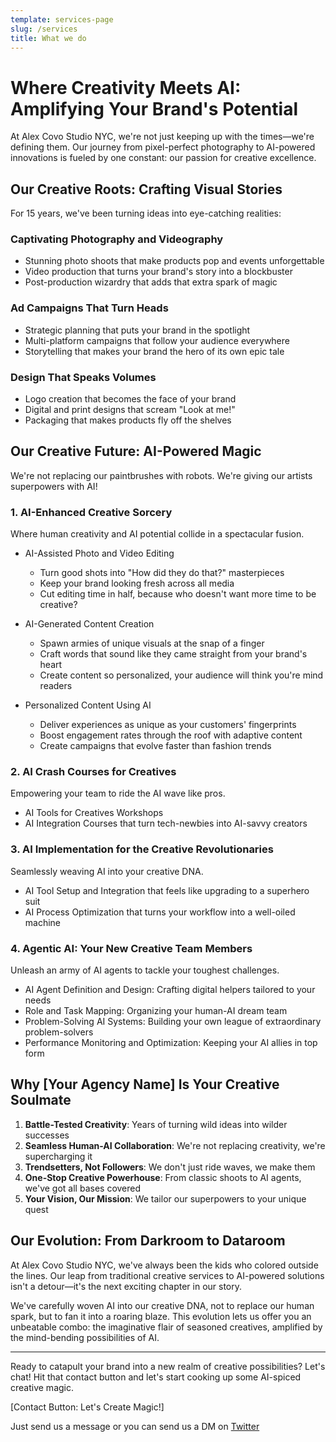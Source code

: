 ```yaml
---
template: services-page
slug: /services
title: What we do
---
```


# Where Creativity Meets AI: Amplifying Your Brand's Potential

At Alex Covo Studio NYC, we're not just keeping up with the times—we're defining them. Our journey from pixel-perfect photography to AI-powered innovations is fueled by one constant: our passion for creative excellence.

## Our Creative Roots: Crafting Visual Stories

For 15 years, we've been turning ideas into eye-catching realities:

### Captivating Photography and Videography
- Stunning photo shoots that make products pop and events unforgettable
- Video production that turns your brand's story into a blockbuster
- Post-production wizardry that adds that extra spark of magic

### Ad Campaigns That Turn Heads
- Strategic planning that puts your brand in the spotlight
- Multi-platform campaigns that follow your audience everywhere
- Storytelling that makes your brand the hero of its own epic tale

### Design That Speaks Volumes
- Logo creation that becomes the face of your brand
- Digital and print designs that scream "Look at me!"
- Packaging that makes products fly off the shelves

## Our Creative Future: AI-Powered Magic

We're not replacing our paintbrushes with robots. We're giving our artists superpowers with AI!

### 1. AI-Enhanced Creative Sorcery

Where human creativity and AI potential collide in a spectacular fusion.

- AI-Assisted Photo and Video Editing
  - Turn good shots into "How did they do that?" masterpieces
  - Keep your brand looking fresh across all media
  - Cut editing time in half, because who doesn't want more time to be creative?

- AI-Generated Content Creation
  - Spawn armies of unique visuals at the snap of a finger
  - Craft words that sound like they came straight from your brand's heart
  - Create content so personalized, your audience will think you're mind readers

- Personalized Content Using AI
  - Deliver experiences as unique as your customers' fingerprints
  - Boost engagement rates through the roof with adaptive content
  - Create campaigns that evolve faster than fashion trends

### 2. AI Crash Courses for Creatives

Empowering your team to ride the AI wave like pros.

- AI Tools for Creatives Workshops
- AI Integration Courses that turn tech-newbies into AI-savvy creators

### 3. AI Implementation for the Creative Revolutionaries

Seamlessly weaving AI into your creative DNA.

- AI Tool Setup and Integration that feels like upgrading to a superhero suit
- AI Process Optimization that turns your workflow into a well-oiled machine

### 4. Agentic AI: Your New Creative Team Members

Unleash an army of AI agents to tackle your toughest challenges.

- AI Agent Definition and Design: Crafting digital helpers tailored to your needs
- Role and Task Mapping: Organizing your human-AI dream team
- Problem-Solving AI Systems: Building your own league of extraordinary problem-solvers
- Performance Monitoring and Optimization: Keeping your AI allies in top form

## Why [Your Agency Name] Is Your Creative Soulmate

1. **Battle-Tested Creativity**: Years of turning wild ideas into wilder successes
2. **Seamless Human-AI Collaboration**: We're not replacing creativity, we're supercharging it
3. **Trendsetters, Not Followers**: We don't just ride waves, we make them
4. **One-Stop Creative Powerhouse**: From classic shoots to AI agents, we've got all bases covered
5. **Your Vision, Our Mission**: We tailor our superpowers to your unique quest

## Our Evolution: From Darkroom to Dataroom

At Alex Covo Studio NYC, we've always been the kids who colored outside the lines. Our leap from traditional creative services to AI-powered solutions isn't a detour—it's the next exciting chapter in our story.

We've carefully woven AI into our creative DNA, not to replace our human spark, but to fan it into a roaring blaze. This evolution lets us offer you an unbeatable combo: the imaginative flair of seasoned creatives, amplified by the mind-bending possibilities of AI.

---

Ready to catapult your brand into a new realm of creative possibilities? Let's chat! Hit that contact button and let's start cooking up some AI-spiced creative magic.

[Contact Button: Let's Create Magic!]

Just send us a message or you can send us a DM on [Twitter](https://twitter.com/alexcovo_eth)

